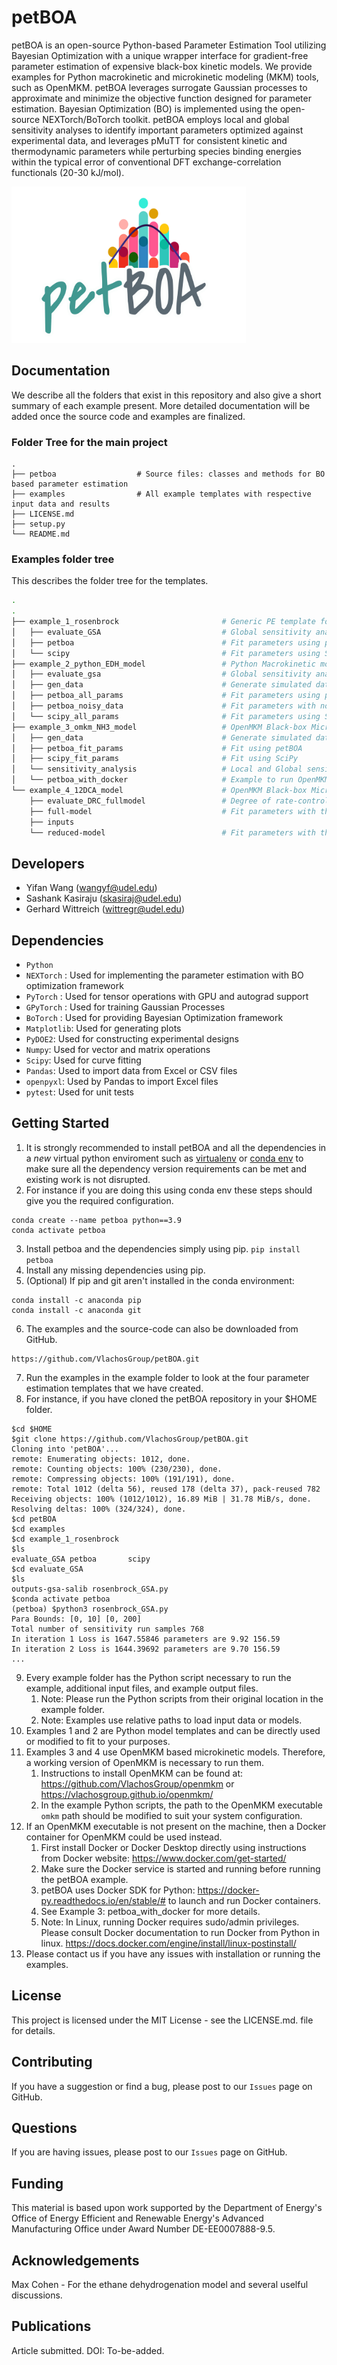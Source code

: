 # petBOA

petBOA is an open-source Python-based Parameter Estimation Tool utilizing Bayesian Optimization with a unique wrapper interface for gradient-free parameter estimation of expensive black-box kinetic models. We provide examples for Python macrokinetic and microkinetic modeling (MKM) tools, such as OpenMKM. petBOA leverages surrogate Gaussian processes to approximate and minimize the objective function designed for parameter estimation. Bayesian Optimization (BO) is implemented using the open-source NEXTorch/BoTorch toolkit. petBOA employs local and global sensitivity analyses to identify important parameters optimized against experimental data, and leverages pMuTT for consistent kinetic and thermodynamic parameters while perturbing species binding energies within the typical error of conventional DFT exchange-correlation functionals (20-30 kJ/mol).

<img src="petBOA_logo.jpg" alt="petBOA logo" style="height: 250px; width:375px;"/>

Documentation
-------------

We describe all the folders that exist in this repository and also give a short summary of each example present. More detailed documentation will be added once the source code and examples are finalized. 

### Folder Tree for the main project

    .
    ├── petboa                  # Source files: classes and methods for BO based parameter estimation
    ├── examples                # All example templates with respective input data and results 
    ├── LICENSE.md
    ├── setup.py
    └── README.md

    
### Examples folder tree 
This describes the folder tree for the templates. 

```bash
.
.
├── example_1_rosenbrock                       # Generic PE template for a parametrized model 
│   ├── evaluate_GSA                           # Global sensitivity analysis using SALib to identify sensitive params
│   ├── petboa                                 # Fit parameters using petBOA
│   └── scipy                                  # Fit parameters using SciPy Nelder-Mead
├── example_2_python_EDH_model                 # Python Macrokinetic model: Batch Reactor for the ethane dehydrogenation 
│   ├── evaluate_gsa                           # Global sensitivity analysis using SALib to identify sensitive params
│   ├── gen_data                               # Generate simulated data used for fitting the macrokinetic model
│   ├── petboa_all_params                      # Fit parameters using petBOA
│   ├── petboa_noisy_data                      # Fit parameters with noisy simulated data using petBOA
│   └── scipy_all_params                       # Fit parameters using SciPy
├── example_3_omkm_NH3_model                   # OpenMKM Black-box Microkinetic model: CSTR reactor NH3 MKM 
│   ├── gen_data                               # Generate simulated data
│   ├── petboa_fit_params                      # Fit using petBOA
│   ├── scipy_fit_params                       # Fit using SciPy
│   └── sensitivity_analysis                   # Local and Global sensitivity analysis identify sensitive params  
│   └── petboa_with_docker                     # Example to run OpenMKM using Docker SDK for Python
└── example_4_12DCA_model                      # OpenMKM Black-box Microkinetic model: CSTR reactor 1,2 DCA (DOI: https://doi.org/10.1021/acscatal.1c00940)   
    ├── evaluate_DRC_fullmodel                 # Degree of rate-control analysis identify sensitive params                    
    ├── full-model                             # Fit parameters with the full order DCA MKM using petBOA and SciPy's Differential Evolution
    ├── inputs                                    
    └── reduced-model                          # Fit parameters with the reduced order DCA MKM using petBOA
```


Developers
----------

-  Yifan Wang (wangyf@udel.edu)
-  Sashank Kasiraju (skasiraj@udel.edu)
-  Gerhard Wittreich (wittregr@udel.edu)

Dependencies
------------

-  `Python`
-  `NEXTorch` : Used for implementing the parameter estimation with BO optimization framework
-  `PyTorch` : Used for tensor operations with GPU and autograd support
-  `GPyTorch` : Used for training Gaussian Processes
-  `BoTorch` : Used for providing Bayesian Optimization framework
-  `Matplotlib`: Used for generating plots
-  `PyDOE2`: Used for constructing experimental designs
-  `Numpy`: Used for vector and matrix operations
-  `Scipy`: Used for curve fitting
-  `Pandas`: Used to import data from Excel or CSV files
-  `openpyxl`: Used by Pandas to import Excel files
-  `pytest`: Used for unit tests


Getting Started
---------------

1. It is strongly recommended to install petBOA and all the dependencies in a *new* virtual python enviroment such as [virtualenv](https://virtualenv.pypa.io/en/latest/) or [conda env](https://conda.io/projects/conda/en/latest/user-guide/tasks/manage-environments.html) to make sure all the dependency version requirements can be met and existing work is not disrupted.
2. For instance if you are doing this using conda env these steps should give you the required configuration. 
```
conda create --name petboa python==3.9
conda activate petboa
```
3. Install petboa and the dependencies simply using pip.
   `pip install petboa`
4. Install any missing dependencies using pip.
5. (Optional) If pip and git aren't installed in the conda environment:
```
conda install -c anaconda pip
conda install -c anaconda git
```
6. The examples and the source-code can also be downloaded from GitHub. 
```
https://github.com/VlachosGroup/petBOA.git
```
7. Run the examples in the example folder to look at the four parameter estimation templates that we have created.
8. For instance, if you have cloned the petBOA repository in your $HOME folder.
```
$cd $HOME
$git clone https://github.com/VlachosGroup/petBOA.git
Cloning into 'petBOA'...
remote: Enumerating objects: 1012, done.
remote: Counting objects: 100% (230/230), done.
remote: Compressing objects: 100% (191/191), done.
remote: Total 1012 (delta 56), reused 178 (delta 37), pack-reused 782
Receiving objects: 100% (1012/1012), 16.89 MiB | 31.78 MiB/s, done.
Resolving deltas: 100% (324/324), done.
$cd petBOA 
$cd examples 
$cd example_1_rosenbrock 
$ls
evaluate_GSA petboa       scipy
$cd evaluate_GSA 
$ls
outputs-gsa-salib rosenbrock_GSA.py
$conda activate petboa
(petboa) $python3 rosenbrock_GSA.py 
Para Bounds: [0, 10] [0, 200]
Total number of sensitivity run samples 768
In iteration 1 Loss is 1647.55846 parameters are 9.92 156.59 
In iteration 2 Loss is 1644.39692 parameters are 9.70 156.59 
...
```
9. Every example folder has the Python script necessary to run the example, additional input files, and example output files. 
   1. Note: Please run the Python scripts from their original location in the example folder. 
   2. Note: Examples use relative paths to load input data or models. 
10. Examples 1 and 2 are Python model templates and can be directly used or modified to fit to your purposes.
11. Examples 3 and 4 use OpenMKM based microkinetic models. Therefore, a working version of OpenMKM is necessary to run them.
    1. Instructions to install OpenMKM can be found at: https://github.com/VlachosGroup/openmkm or https://vlachosgroup.github.io/openmkm/
    2. In the example Python scripts, the path to the OpenMKM executable `omkm` path should be modified to suit your system configuration.  
12. If an OpenMKM executable is not present on the machine, then a Docker container for OpenMKM could be used instead.
    1. First install Docker or Docker Desktop directly using instructions from Docker website: https://www.docker.com/get-started/
    2. Make sure the Docker service is started and running before running the petBOA example. 
    3. petBOA uses Docker SDK for Python: https://docker-py.readthedocs.io/en/stable/# to launch and run Docker containers. 
    4. See Example 3: petboa_with_docker for more details. 
    5. Note: In Linux, running Docker requires sudo/admin privileges. Please consult Docker documentation to run Docker from Python in linux. https://docs.docker.com/engine/install/linux-postinstall/ 
13. Please contact us if you have any issues with installation or running the examples. 

License
-------

This project is licensed under the MIT License - see the LICENSE.md.
file for details.


Contributing
------------

If you have a suggestion or find a bug, please post to our `Issues` page on GitHub. 

Questions
---------

If you are having issues, please post to our `Issues` page on GitHub.

Funding
-------

This material is based upon work supported by the Department of Energy's Office 
of Energy Efficient and Renewable Energy's Advanced Manufacturing Office under 
Award Number DE-EE0007888-9.5.

Acknowledgements
------------------

Max Cohen - For the ethane dehydrogenation model and several uselful discussions. 


Publications
------------

Article submitted. 
DOI: To-be-added. 